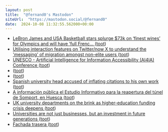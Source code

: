 ```yaml
---
layout: post
title:  "@fernand0's Mastodon"
siteUrl:  "https://mastodon.social/@fernand0"
date:  2024-10-08 11:32:55.562000+00:00
---
```

*  [LeBron James and USA Basketball stars splurge $73k on ‘finest wines’ for Olympics and will have ‘full Frenc... ](https://www.the-sun.com/sport/12032650/lebron-james-team-usa-basketball-paris-olympics-wine) ([toot](https://mastodon.social/@fernand0/113271581937457547))
*  [Utilising interaction features on Twitter/now X to understand the 'messaging' of migration amongst non-elite users ](https://firstmonday.org/ojs/index.php/fm/article/download/13735/1165) ([toot](https://mastodon.social/@fernand0/113271241449902058))
*  [UNESCO - Artificial Intelligence for Information Accessibility (AI4IA) Conference   ](https://ai4iaconference.com/) ([toot](https://mastodon.social/@fernand0/113271002882501407))
*  [ ](https://mastodon.social/@fernando_delamo) ([toot](https://mastodon.social/@fernand0/113270932959119627))
*  [](http:,) ([toot](https://mastodon.social/@fernand0/113270815157050943))
*  [Spanish university head accused of inflating citations to his own work   ](https://www.science.org/content/article/spanish-university-head-accused-inflating-citations-his-own-work) ([toot](https://mastodon.social/@fernand0/113270650139790689))
*  [A información pública el Estudio Informativo para la reapertura del túnel de Somport, en Huesca ](https://vialibre-ffe.com/noticias.asp?not=4259) ([toot](https://mastodon.social/@fernand0/113269883244832176))
*  [UK university departments on the brink as higher-education funding crisis deepens ](https://www.nature.com/articles/d41586-024-03079-) ([toot](https://mastodon.social/@fernand0/113269145783880602))
*  [Universities are not just businesses, but an investment in future generations ](https://www.nature.com/articles/d41586-024-03109-) ([toot](https://mastodon.social/@fernand0/113267406451104384))
*  [Fachada trasera ](https://www.flickr.com/photos/fernand0/54029231946) ([toot](https://mastodon.social/@fernand0/113267388055037110))
